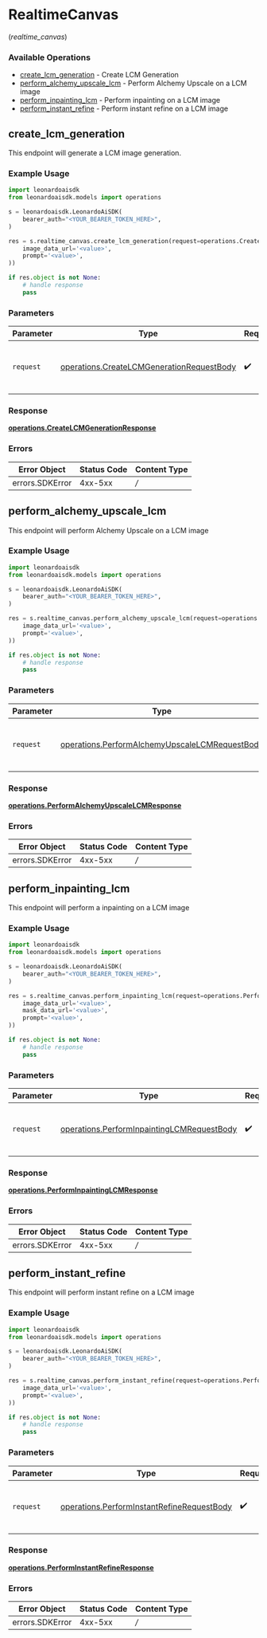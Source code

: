 # RealtimeCanvas
(*realtime_canvas*)

### Available Operations

* [create_lcm_generation](#create_lcm_generation) - Create LCM Generation
* [perform_alchemy_upscale_lcm](#perform_alchemy_upscale_lcm) - Perform Alchemy Upscale on a LCM image
* [perform_inpainting_lcm](#perform_inpainting_lcm) - Perform inpainting on a LCM image
* [perform_instant_refine](#perform_instant_refine) - Perform instant refine on a LCM image

## create_lcm_generation

This endpoint will generate a LCM image generation.

### Example Usage

```python
import leonardoaisdk
from leonardoaisdk.models import operations

s = leonardoaisdk.LeonardoAiSDK(
    bearer_auth="<YOUR_BEARER_TOKEN_HERE>",
)

res = s.realtime_canvas.create_lcm_generation(request=operations.CreateLCMGenerationRequestBody(
    image_data_url='<value>',
    prompt='<value>',
))

if res.object is not None:
    # handle response
    pass

```

### Parameters

| Parameter                                                                                              | Type                                                                                                   | Required                                                                                               | Description                                                                                            |
| ------------------------------------------------------------------------------------------------------ | ------------------------------------------------------------------------------------------------------ | ------------------------------------------------------------------------------------------------------ | ------------------------------------------------------------------------------------------------------ |
| `request`                                                                                              | [operations.CreateLCMGenerationRequestBody](../../models/operations/createlcmgenerationrequestbody.md) | :heavy_check_mark:                                                                                     | The request object to use for the request.                                                             |


### Response

**[operations.CreateLCMGenerationResponse](../../models/operations/createlcmgenerationresponse.md)**
### Errors

| Error Object    | Status Code     | Content Type    |
| --------------- | --------------- | --------------- |
| errors.SDKError | 4xx-5xx         | */*             |

## perform_alchemy_upscale_lcm

This endpoint will perform Alchemy Upscale on a LCM image

### Example Usage

```python
import leonardoaisdk
from leonardoaisdk.models import operations

s = leonardoaisdk.LeonardoAiSDK(
    bearer_auth="<YOUR_BEARER_TOKEN_HERE>",
)

res = s.realtime_canvas.perform_alchemy_upscale_lcm(request=operations.PerformAlchemyUpscaleLCMRequestBody(
    image_data_url='<value>',
    prompt='<value>',
))

if res.object is not None:
    # handle response
    pass

```

### Parameters

| Parameter                                                                                                        | Type                                                                                                             | Required                                                                                                         | Description                                                                                                      |
| ---------------------------------------------------------------------------------------------------------------- | ---------------------------------------------------------------------------------------------------------------- | ---------------------------------------------------------------------------------------------------------------- | ---------------------------------------------------------------------------------------------------------------- |
| `request`                                                                                                        | [operations.PerformAlchemyUpscaleLCMRequestBody](../../models/operations/performalchemyupscalelcmrequestbody.md) | :heavy_check_mark:                                                                                               | The request object to use for the request.                                                                       |


### Response

**[operations.PerformAlchemyUpscaleLCMResponse](../../models/operations/performalchemyupscalelcmresponse.md)**
### Errors

| Error Object    | Status Code     | Content Type    |
| --------------- | --------------- | --------------- |
| errors.SDKError | 4xx-5xx         | */*             |

## perform_inpainting_lcm

This endpoint will perform a inpainting on a LCM image

### Example Usage

```python
import leonardoaisdk
from leonardoaisdk.models import operations

s = leonardoaisdk.LeonardoAiSDK(
    bearer_auth="<YOUR_BEARER_TOKEN_HERE>",
)

res = s.realtime_canvas.perform_inpainting_lcm(request=operations.PerformInpaintingLCMRequestBody(
    image_data_url='<value>',
    mask_data_url='<value>',
    prompt='<value>',
))

if res.object is not None:
    # handle response
    pass

```

### Parameters

| Parameter                                                                                                | Type                                                                                                     | Required                                                                                                 | Description                                                                                              |
| -------------------------------------------------------------------------------------------------------- | -------------------------------------------------------------------------------------------------------- | -------------------------------------------------------------------------------------------------------- | -------------------------------------------------------------------------------------------------------- |
| `request`                                                                                                | [operations.PerformInpaintingLCMRequestBody](../../models/operations/performinpaintinglcmrequestbody.md) | :heavy_check_mark:                                                                                       | The request object to use for the request.                                                               |


### Response

**[operations.PerformInpaintingLCMResponse](../../models/operations/performinpaintinglcmresponse.md)**
### Errors

| Error Object    | Status Code     | Content Type    |
| --------------- | --------------- | --------------- |
| errors.SDKError | 4xx-5xx         | */*             |

## perform_instant_refine

This endpoint will perform instant refine on a LCM image

### Example Usage

```python
import leonardoaisdk
from leonardoaisdk.models import operations

s = leonardoaisdk.LeonardoAiSDK(
    bearer_auth="<YOUR_BEARER_TOKEN_HERE>",
)

res = s.realtime_canvas.perform_instant_refine(request=operations.PerformInstantRefineRequestBody(
    image_data_url='<value>',
    prompt='<value>',
))

if res.object is not None:
    # handle response
    pass

```

### Parameters

| Parameter                                                                                                | Type                                                                                                     | Required                                                                                                 | Description                                                                                              |
| -------------------------------------------------------------------------------------------------------- | -------------------------------------------------------------------------------------------------------- | -------------------------------------------------------------------------------------------------------- | -------------------------------------------------------------------------------------------------------- |
| `request`                                                                                                | [operations.PerformInstantRefineRequestBody](../../models/operations/performinstantrefinerequestbody.md) | :heavy_check_mark:                                                                                       | The request object to use for the request.                                                               |


### Response

**[operations.PerformInstantRefineResponse](../../models/operations/performinstantrefineresponse.md)**
### Errors

| Error Object    | Status Code     | Content Type    |
| --------------- | --------------- | --------------- |
| errors.SDKError | 4xx-5xx         | */*             |
